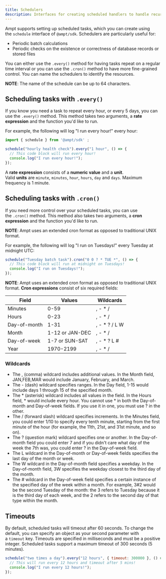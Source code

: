 ```yaml
---
title: Schedulers
description: Interfaces for creating scheduled handlers to handle recurring tasks.
---
```


Ampt supports setting up scheduled tasks, which you can create using the `schedule` interface of `@ampt/sdk`. Schedulers are particularly useful for: 

- Periodic batch calculations
- Periodic checks on the existence or correctness of database records or stored files

You can either use the `.every()` method for having tasks repeat on a regular time interval or you can use the `.cron()` method to have more fine-grained control. You can name the schedulers to identify the resources. 

**NOTE**: The name of the schedule can be up to 64 characters. 

## Scheduling tasks with `.every()`

If you know you need a task to repeat every hour, or every 5 days, you can use the `.every()` method. This method takes two arguments, a **rate expression** and the function you'd like to run.

For example, the following will log "I run every hour!" every hour:

```javascript
import { schedule } from '@ampt/sdk' ;

schedule("hourly health check").every("1 hour", () => {
  // This code block will run every hour!
  console.log("I run every hour!");
});
```

A **rate expression** consists of a **numeric value** and a **unit**. Valid **units** are `minute`, `minutes`, `hour`, `hours`, `day` and `days`. Maximum frequency is 1 minute. 

## Scheduling tasks with `.cron()`

If you need more control over your scheduled tasks, you can use the `.cron()` method. This method also takes two arguments, a **cron expression** and the function you'd like to run.

**NOTE**: Ampt uses an extended cron format as opposed to traditional UNIX format. 

For example, the following will log "I run on Tuesdays!" every Tuesday at midnight UTC:

```javascript
schedule("Tuesday batch task").cron("0 0 ? * TUE *", () => {
  // This code block will run at midnight on Tuesdays!
  console.log("I run on Tuesdays!");
});
```

**NOTE**: Ampt uses an extended cron format as opposed to traditional UNIX format.  **Cron expressions** consist of six required fields:

| Field | Values | Wildcards |
| --- | --- | --- |
| Minutes | 0-59 | , - * / |
| Hours | 0-23 | , - * / |
| Day-of-month | 1-31 | , - * ? / L W |
| Month | 1-12 or JAN-DEC | , - * / |
| Day-of-week | 1-7 or SUN-SAT | , - * ? L # |
| Year | 1970-2199 | , - * / |

### Wildcards

- The , (comma) wildcard includes additional values. In the Month field, JAN,FEB,MAR would include January, February, and March.
- The - (dash) wildcard specifies ranges. In the Day field, 1-15 would include days 1 through 15 of the specified month.
- The * (asterisk) wildcard includes all values in the field. In the Hours field, * would include every hour. You cannot use * in both the Day-of-month and Day-of-week fields. If you use it in one, you must use ? in the other.
- The / (forward slash) wildcard specifies increments. In the Minutes field, you could enter 1/10 to specify every tenth minute, starting from the first minute of the hour (for example, the 11th, 21st, and 31st minute, and so on).
- The ? (question mark) wildcard specifies one or another. In the Day-of-month field you could enter 7 and if you didn't care what day of the week the 7th was, you could enter ? in the Day-of-week field.
- The L wildcard in the Day-of-month or Day-of-week fields specifies the last day of the month or week.
- The W wildcard in the Day-of-month field specifies a weekday. In the Day-of-month field, 3W specifies the weekday closest to the third day of the month.
- The # wildcard in the Day-of-week field specifies a certain instance of the specified day of the week within a month. For example, 3#2 would be the second Tuesday of the month: the 3 refers to Tuesday because it is the third day of each week, and the 2 refers to the second day of that type within the month.

## Timeouts

By default, scheduled tasks will timeout after 60 seconds. To change the default, you can specify an object as your second parameter with a `timeout` key. Timeouts are specified in milliseconds and must be a positive integer. Scheduled tasks support a maximum timeout of 300 seconds (5 minutes).

```javascript
schedule("two times a day").every("12 hours", { timeout: 300000 }, () => {
  // This will run every 12 hours and timeout after 5 mins!
  console.log("I run every 12 hours!");
});
```

